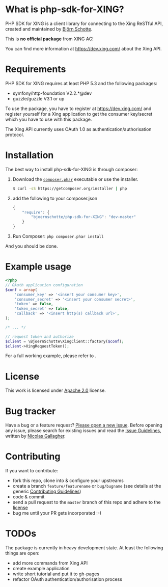 # What is php-sdk-for-XING?

PHP SDK for XING is a client library for connecting to the Xing ReSTful API, created and maintained by [Björn Schotte](http://twitter.com/BjoernSchotte).

This is **no official package** from XING AG!

You can find more information at https://dev.xing.com/ about the Xing API.

# Requirements

PHP SDK for XING requires at least PHP 5.3 and the following packages:

  * symfony/http-foundation V2.2.*@dev
  * guzzle/guzzle V3.1 or up

To use the package, you have to register at https://dev.xing.com/ and register
yourself for a Xing application to get the consumer key/secret which you have to
use with this package.

The Xing API currently uses OAuth 1.0 as authentication/authorisation protocol.

# Installation

The best way to install php-sdk-for-XING is through composer:

1. Download the [`composer.phar`](https://getcomposer.org/composer.phar) executable or use the installer.

    ``` sh
    $ curl -sS https://getcomposer.org/installer | php
    ```

2. add the following to your composer.json

    ``` javascript
    {
        "require": {
        	"bjoernschotte/php-sdk-for-XING": "dev-master"
        }
    }
    ```

3. Run Composer: `php composer.phar install`

And you should be done.

# Example usage

```php
<?php
// OAuth application configuration
$conf = array(
    'consumer_key' => '<insert your consumer key>',
    'consumer_secret' => '<insert your consumer secret>',
    'token' => false,
    'token_secret' => false,
    'callback' => '<insert http(s) callback url>',
);

/* ... */

// request token and authorize
$client = \BjoernSchotte\XingClient::factory($conf);
$client->XingRequestToken();
```

For a full working example, please refer to .

# License

This work is licensed under [Apache 2.0](LICENSE) license.

# Bug tracker

Have a bug or a feature request? [Please open a new issue](https://github.com/BjoernSchotte/php-sdk-for-XING/issues). Before opening any issue, please search for existing issues and read the [Issue Guidelines](https://github.com/necolas/issue-guidelines), written by [Nicolas Gallagher](https://github.com/necolas/).

# Contributing

If you want to contribute:

  * fork this repo, clone into & configure your upstreams
  * create a branch `feature/featurename` or `bug/bugname` (see details at the generic [Contributing Guidelines](https://github.com/necolas/issue-guidelines))
  * code & commit
  * send a pull request to the `master` branch of this repo and adhere to the [license](LICENSE)
  * bug me until your PR gets incorporated :-)

# TODOs

The package is currently in heavy development state. At least the following things are open:

  * add more commands from Xing API
  * create example application
  * write short tutorial and put it to gh-pages
  * refactor OAuth authentication/authorisation process
